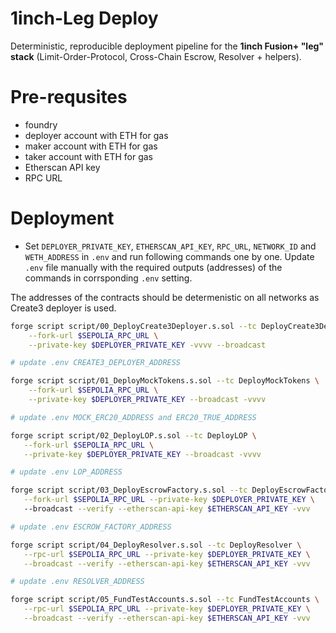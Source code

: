 # 1inch-Leg Deploy

Deterministic, reproducible deployment pipeline for the **1inch Fusion+ "leg" stack** (Limit-Order-Protocol, Cross-Chain Escrow, Resolver + helpers).

# Pre-requsites

* foundry
* deployer account with ETH for gas
* maker account with ETH for gas
* taker account with ETH for gas
* Etherscan API key
* RPC URL


# Deployment

* Set `DEPLOYER_PRIVATE_KEY`, `ETHERSCAN_API_KEY`, `RPC_URL`, `NETWORK_ID` and `WETH_ADDRESS` in `.env` and run following commands one by one. Update `.env` file manually with the required outputs (addresses) of the commands in corrsponding `.env` setting.

The addresses of the contracts should be determenistic on all networks as Create3 deployer is used.


```sh
forge script script/00_DeployCreate3Deployer.s.sol --tc DeployCreate3Deployer \
    --fork-url $SEPOLIA_RPC_URL \
    --private-key $DEPLOYER_PRIVATE_KEY -vvvv --broadcast

# update .env CREATE3_DEPLOYER_ADDRESS

forge script script/01_DeployMockTokens.s.sol --tc DeployMockTokens \
    --fork-url $SEPOLIA_RPC_URL \
    --private-key $DEPLOYER_PRIVATE_KEY --broadcast -vvvv

# update .env MOCK_ERC20_ADDRESS and ERC20_TRUE_ADDRESS

forge script script/02_DeployLOP.s.sol --tc DeployLOP \
   --fork-url $SEPOLIA_RPC_URL \
   --private-key $DEPLOYER_PRIVATE_KEY --broadcast -vvvv

# update .env LOP_ADDRESS

forge script script/03_DeployEscrowFactory.s.sol --tc DeployEscrowFactory \
   --fork-url $SEPOLIA_RPC_URL --private-key $DEPLOYER_PRIVATE_KEY \ 
   --broadcast --verify --etherscan-api-key $ETHERSCAN_API_KEY -vvv 

# update .env ESCROW_FACTORY_ADDRESS

forge script script/04_DeployResolver.s.sol --tc DeployResolver \
   --rpc-url $SEPOLIA_RPC_URL --private-key $DEPLOYER_PRIVATE_KEY \
   --broadcast --verify --etherscan-api-key $ETHERSCAN_API_KEY -vvv

# update .env RESOLVER_ADDRESS

forge script script/05_FundTestAccounts.s.sol --tc FundTestAccounts \
   --rpc-url $SEPOLIA_RPC_URL --private-key $DEPLOYER_PRIVATE_KEY \
   --broadcast --verify --etherscan-api-key $ETHERSCAN_API_KEY -vvv 

```